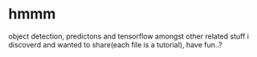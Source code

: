 # hmmm
object detection, predictons and tensorflow amongst other related stuff i discoverd and wanted to share(each file is a tutorial), have fun..?
